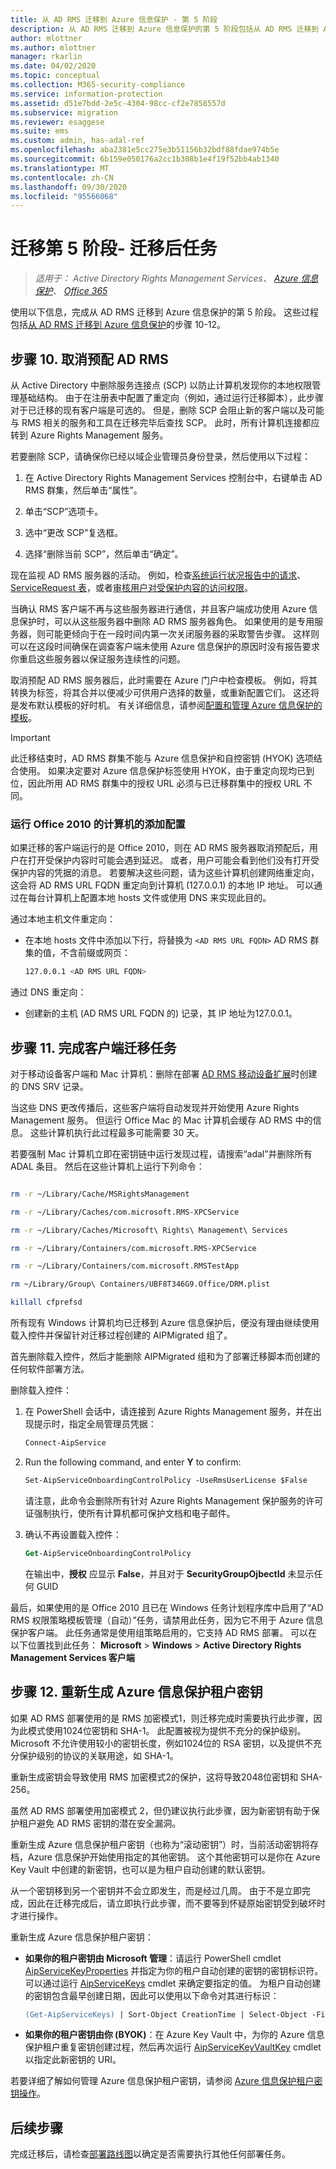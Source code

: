 ```yaml
---
title: 从 AD RMS 迁移到 Azure 信息保护 - 第 5 阶段
description: 从 AD RMS 迁移到 Azure 信息保护的第 5 阶段包括从 AD RMS 迁移到 Azure 信息保护的步骤 10 至 12。
author: mlottner
ms.author: mlottner
manager: rkarlin
ms.date: 04/02/2020
ms.topic: conceptual
ms.collection: M365-security-compliance
ms.service: information-protection
ms.assetid: d51e7bdd-2e5c-4304-98cc-cf2e7858557d
ms.subservice: migration
ms.reviewer: esaggese
ms.suite: ems
ms.custom: admin, has-adal-ref
ms.openlocfilehash: aba2381e5cc275e3b51156b32bdf88fdae974b5e
ms.sourcegitcommit: 6b159e050176a2cc1b308b1e4f19f52bb4ab1340
ms.translationtype: MT
ms.contentlocale: zh-CN
ms.lasthandoff: 09/30/2020
ms.locfileid: "95566068"
---
```

# <a name="migration-phase-5---post-migration-tasks"></a>迁移第 5 阶段- 迁移后任务

>*适用于： Active Directory Rights Management Services、 [Azure 信息保护](https://azure.microsoft.com/pricing/details/information-protection)、 [Office 365](https://download.microsoft.com/download/E/C/F/ECF42E71-4EC0-48FF-AA00-577AC14D5B5C/Azure_Information_Protection_licensing_datasheet_EN-US.pdf)*


使用以下信息，完成从 AD RMS 迁移到 Azure 信息保护的第 5 阶段。 这些过程包括[从 AD RMS 迁移到 Azure 信息保护](migrate-from-ad-rms-to-azure-rms.md)的步骤 10-12。

## <a name="step-10-deprovision-ad-rms"></a>步骤 10. 取消预配 AD RMS

从 Active Directory 中删除服务连接点 (SCP) 以防止计算机发现你的本地权限管理基础结构。 由于在注册表中配置了重定向（例如，通过运行迁移脚本），此步骤对于已迁移的现有客户端是可选的。 但是，删除 SCP 会阻止新的客户端以及可能与 RMS 相关的服务和工具在迁移完毕后查找 SCP。 此时，所有计算机连接都应转到 Azure Rights Management 服务。

若要删除 SCP，请确保你已经以域企业管理员身份登录，然后使用以下过程：

1. 在 Active Directory Rights Management Services 控制台中，右键单击 AD RMS 群集，然后单击“属性”。

2. 单击“SCP”选项卡。

3. 选中“更改 SCP”复选框。

4. 选择“删除当前 SCP”，然后单击“确定”。

现在监视 AD RMS 服务器的活动。 例如，检查[系统运行状况报告中的请求](/previous-versions/windows/it-pro/windows-server-2008-R2-and-2008/ee221012(v=ws.10))、[ServiceRequest 表](/previous-versions/windows/it-pro/windows-server-2008-R2-and-2008/dd772686(v=ws.10))，或者[审核用户对受保护内容的访问权限](https://social.technet.microsoft.com/wiki/contents/articles/3440.ad-rms-frequently-asked-questions-faq.aspx)。

当确认 RMS 客户端不再与这些服务器进行通信，并且客户端成功使用 Azure 信息保护时，可以从这些服务器中删除 AD RMS 服务器角色。 如果使用的是专用服务器，则可能更倾向于在一段时间内第一次关闭服务器的采取警告步骤。 这样则可以在这段时间确保在调查客户端未使用 Azure 信息保护的原因时没有报告要求你重启这些服务器以保证服务连续性的问题。

取消预配 AD RMS 服务器后，此时需要在 Azure 门户中检查模板。 例如，将其转换为标签，将其合并以便减少可供用户选择的数量，或重新配置它们。 这还将是发布默认模板的好时机。 有关详细信息，请参阅[配置和管理 Azure 信息保护的模板](./configure-policy-templates.md)。

>[!IMPORTANT]
> 此迁移结束时，AD RMS 群集不能与 Azure 信息保护和自控密钥 (HYOK) 选项结合使用。 如果决定要对 Azure 信息保护标签使用 HYOK，由于重定向现均已到位，因此所用 AD RMS 群集中的授权 URL 必须与已迁移群集中的授权 URL 不同。

### <a name="addition-configuration-for-computers-that-run-office-2010"></a>运行 Office 2010 的计算机的添加配置

如果迁移的客户端运行的是 Office 2010，则在 AD RMS 服务器取消预配后，用户在打开受保护内容时可能会遇到延迟。 或者，用户可能会看到他们没有打开受保护内容的凭据的消息。 若要解决这些问题，请为这些计算机创建网络重定向，这会将 AD RMS URL FQDN 重定向到计算机 (127.0.0.1) 的本地 IP 地址。 可以通过在每台计算机上配置本地 hosts 文件或使用 DNS 来实现此目的。

通过本地主机文件重定向：

- 在本地 hosts 文件中添加以下行，将替换为 `<AD RMS URL FQDN>` AD RMS 群集的值，不含前缀或网页：

    ```sh
    127.0.0.1 <AD RMS URL FQDN>
    ```

通过 DNS 重定向：

- 创建新的主机 (AD RMS URL FQDN 的) 记录，其 IP 地址为127.0.0.1。

## <a name="step-11-complete-client-migration-tasks"></a>步骤 11. 完成客户端迁移任务

对于移动设备客户端和 Mac 计算机：删除在部署 [AD RMS 移动设备扩展](/previous-versions/windows/it-pro/windows-server-2012-R2-and-2012/dn673574(v=ws.11))时创建的 DNS SRV 记录。

当这些 DNS 更改传播后，这些客户端将自动发现并开始使用 Azure Rights Management 服务。 但运行 Office Mac 的 Mac 计算机会缓存 AD RMS 中的信息。 这些计算机执行此过程最多可能需要 30 天。

若要强制 Mac 计算机立即在密钥链中运行发现过程，请搜索“adal”并删除所有 ADAL 条目。 然后在这些计算机上运行下列命令：

````sh

rm -r ~/Library/Cache/MSRightsManagement

rm -r ~/Library/Caches/com.microsoft.RMS-XPCService

rm -r ~/Library/Caches/Microsoft\ Rights\ Management\ Services

rm -r ~/Library/Containers/com.microsoft.RMS-XPCService

rm -r ~/Library/Containers/com.microsoft.RMSTestApp

rm ~/Library/Group\ Containers/UBF8T346G9.Office/DRM.plist

killall cfprefsd

````

所有现有 Windows 计算机均已迁移到 Azure 信息保护后，便没有理由继续使用载入控件并保留针对迁移过程创建的 AIPMigrated 组了。

首先删除载入控件，然后才能删除 AIPMigrated 组和为了部署迁移脚本而创建的任何软件部署方法。

删除载入控件：

1. 在 PowerShell 会话中，请连接到 Azure Rights Management 服务，并在出现提示时，指定全局管理员凭据：

    ```ps
    Connect-AipService

2. Run the following command, and enter **Y** to confirm:

    ```ps
    Set-AipServiceOnboardingControlPolicy -UseRmsUserLicense $False
    ```

    请注意，此命令会删除所有针对 Azure Rights Management 保护服务的许可证强制执行，使所有计算机都可保护文档和电子邮件。

3. 确认不再设置载入控件：

    ```ps    
    Get-AipServiceOnboardingControlPolicy
    ```

    在输出中，**授权** 应显示 **False**，并且对于 **SecurityGroupOjbectId** 未显示任何 GUID

最后，如果使用的是 Office 2010 且已在 Windows 任务计划程序库中启用了“AD RMS 权限策略模板管理（自动）”任务，请禁用此任务，因为它不用于 Azure 信息保护客户端。 此任务通常是使用组策略启用的，它支持 AD RMS 部署。 可以在以下位置找到此任务： **Microsoft**  >  **Windows**  >  **Active Directory Rights Management Services 客户端**

## <a name="step-12-rekey-your-azure-information-protection-tenant-key"></a>步骤 12. 重新生成 Azure 信息保护租户密钥

如果 AD RMS 部署使用的是 RMS 加密模式1，则迁移完成时需要执行此步骤，因为此模式使用1024位密钥和 SHA-1。 此配置被视为提供不充分的保护级别。 Microsoft 不允许使用较小的密钥长度，例如1024位的 RSA 密钥，以及提供不充分保护级别的协议的关联用途，如 SHA-1。

重新生成密钥会导致使用 RMS 加密模式2的保护，这将导致2048位密钥和 SHA-256。

虽然 AD RMS 部署使用加密模式 2，但仍建议执行此步骤，因为新密钥有助于保护租户避免 AD RMS 密钥的潜在安全漏洞。

重新生成 Azure 信息保护租户密钥（也称为“滚动密钥”）时，当前活动密钥将存档，Azure 信息保护开始使用指定的其他密钥。 这个其他密钥可以是你在 Azure Key Vault 中创建的新密钥，也可以是为租户自动创建的默认密钥。

从一个密钥移到另一个密钥并不会立即发生，而是经过几周。 由于不是立即完成，因此在迁移完成后，请立即执行此步骤，而不要等到怀疑原始密钥受到破坏时才进行操作。

重新生成 Azure 信息保护租户密钥：

- **如果你的租户密钥由 Microsoft 管理**：请运行 PowerShell cmdlet [AipServiceKeyProperties](/powershell/module/aipservice/set-aipservicekeyproperties) 并指定为你的租户自动创建的密钥的密钥标识符。 可以通过运行 [AipServiceKeys](/powershell/module/aipservice/get-aipservicekeys) cmdlet 来确定要指定的值。 为租户自动创建的密钥包含最早创建日期，因此可以使用以下命令对其进行标识：

        
    ```ps
    (Get-AipServiceKeys) | Sort-Object CreationTime | Select-Object -First 1
    ```

- **如果你的租户密钥由你 (BYOK)**：在 Azure Key Vault 中，为你的 Azure 信息保护租户重复密钥创建过程，然后再次运行 [AipServiceKeyVaultKey](/powershell/module/aipservice/use-aipservicekeyvaultkey) cmdlet 以指定此新密钥的 URI。

若要详细了解如何管理 Azure 信息保护租户密钥，请参阅 [Azure 信息保护租户密钥操作](./operations-tenant-key.md)。


## <a name="next-steps"></a>后续步骤

完成迁移后，请检查[部署路线图](deployment-roadmap.md)以确定是否需要执行其他任何部署任务。